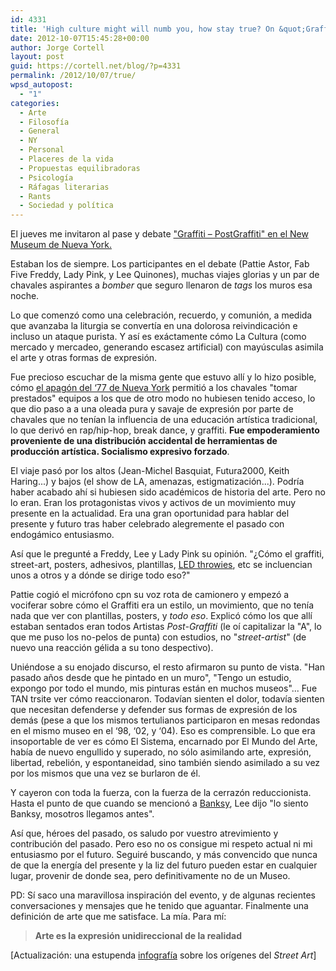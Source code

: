```yaml
---
id: 4331
title: 'High culture might will numb you, how stay true? On &quot;Graffiti&quot; screening and panel at New Museum'
date: 2012-10-07T15:45:28+00:00
author: Jorge Cortell
layout: post
guid: https://cortell.net/blog/?p=4331
permalink: /2012/10/07/true/
wpsd_autopost:
  - "1"
categories:
  - Arte
  - Filosofí­a
  - General
  - NY
  - Personal
  - Placeres de la vida
  - Propuestas equilibradoras
  - Psicología
  - Ráfagas literarias
  - Rants
  - Sociedad y polí­tica
---
```

El jueves me invitaron al pase y debate <a title="https://www.newmuseum.org/calendar/view/graffiti-post-graffiti-screening-and-panel-discussion" href="https://www.newmuseum.org/calendar/view/graffiti-post-graffiti-screening-and-panel-discussion" target="_blank">"Graffiti – PostGraffiti" en el New Museum de Nueva York.</a></p> 

Estaban los de siempre. Los participantes en el debate (Pattie Astor, Fab Five Freddy, Lady Pink, y Lee Quinones), muchas viajes glorias y un par de chavales aspirantes a _bomber_ que seguro llenaron de _tags_ los muros esa noche.

Lo que comenzó como una celebración, recuerdo, y comunión, a medida que avanzaba la liturgia se convertía en una dolorosa reivindicación e incluso un ataque purista. Y así es exáctamente cómo La Cultura (como mercado y mercadeo, generando escasez artificial) con mayúsculas asimila el arte y otras formas de expresión.

<p title="https://en.wikipedia.org/wiki/New_York_City_blackout_of_1977">
  Fue precioso escuchar de la misma gente que estuvo allí y lo hizo posible, cómo <a title="https://en.wikipedia.org/wiki/New_York_City_blackout_of_1977" href="https://en.wikipedia.org/wiki/New_York_City_blackout_of_1977" target="_blank">el apagón del ‘77 de Nueva York</a> permitió a los chavales "tomar prestados" equipos a los que de otro modo no hubiesen tenido acceso, lo que dio paso a a una oleada pura y savaje de expresión por parte de chavales que no tenían la influencia de una educación artística tradicional, lo que derivó en rap/hip-hop, break dance, y graffiti. <strong>Fue empoderamiento proveniente de una distribución accidental de herramientas de producción artística. Socialismo expresivo forzado</strong>.
</p>

El viaje pasó por los altos (Jean-Michel Basquiat, Futura2000, Keith Haring...) y bajos (el show de LA, amenazas, estigmatización...). Podría haber acabado ahí si hubiesen sido académicos de historia del arte. Pero no lo eran. Eran los protagonistas vivos y activos de un movimiento muy presente en la actualidad. Era una gran oportunidad para hablar del presente y futuro tras haber celebrado alegremente el pasado con endogámico entusiasmo.

Así que le pregunté a Freddy, Lee y Lady Pink su opinión. "¿Cómo el graffiti, street-art, posters, adhesivos, plantillas, <a title="https://www.graffitiresearchlab.com/blog/projects/led-throwies/" href="https://www.graffitiresearchlab.com/blog/projects/led-throwies/" target="_blank">LED throwies</a>, etc se incluencian unos a otros y a dónde se dirige todo eso?"

Pattie cogió el micrófono cpn su voz rota de camionero y empezó a vociferar sobre cómo el Graffiti era un estilo, un movimiento, que no tenía nada que ver con plantillas, posters, y _todo eso_. Explicó cómo los que allí estaban sentados eran todos Artistas _Post-Graffiti_ (le oí capitalizar la "A", lo que me puso los no-pelos de punta) con estudios, no "_street-artist_" (de nuevo una reacción gélida a su tono despectivo).

Uniéndose a su enojado discurso, el resto afirmaron su punto de vista. "Han pasado años desde que he pintado en un muro", "Tengo un estudio, expongo por todo el mundo, mis pinturas están en muchos museos"... Fue TAN trsite ver cómo reaccionaron. Todavían sienten el dolor, todavía sienten que necesitan defenderse y defender sus formas de expresión de los demás (pese a que los mismos tertulianos participaron en mesas redondas en el mismo museo en el ‘98, ‘02, y ‘04). Eso es comprensible. Lo que era insoportable de ver es cómo El Sistema, encarnado por El Mundo del Arte, había de nuevo engullido y superado, no sólo asimilando arte, expresión, libertad, rebelión, y espontaneidad, sino también siendo asimilado a su vez por los mismos que una vez se burlaron de él.

Y cayeron con toda la fuerza, con la fuerza de la cerrazón reduccionista. Hasta el punto de que cuando se mencionó a <a title="https://www.banksy.co.uk/" href="https://www.banksy.co.uk/" target="_blank">Banksy</a>, Lee dijo "lo siento Banksy, mosotros llegamos antes".

Así que, héroes del pasado, os saludo por vuestro atrevimiento y contribución del pasado. Pero eso no os consigue mi respeto actual ni mi entusiasmo por el futuro. Seguiré buscando, y más convencido que nunca de que la energía del presente y la liz del futuro pueden estar en cualquier lugar, provenir de donde sea, pero definitivamente no de un Museo.

PD: Sí saco una maravillosa inspiración del evento, y de algunas recientes conversaciones y mensajes que he tenido que aguantar. Finalmente una definición de arte que me satisface. La mía. Para mí:

> **Arte es la expresión unidireccional de la realidad**

<p title="https://www.fastcodesign.com/multisite_files/codesign/imagecache/inline-expanded/inline/2012/10/1670917-inline-inline-zoom-feraldiagram2-1500pxwide-300dpit.jpg">
  [Actualización: una estupenda <a title="https://www.fastcodesign.com/multisite_files/codesign/imagecache/inline-expanded/inline/2012/10/1670917-inline-inline-zoom-feraldiagram2-1500pxwide-300dpit.jpg" href="https://www.fastcodesign.com/multisite_files/codesign/imagecache/inline-expanded/inline/2012/10/1670917-inline-inline-zoom-feraldiagram2-1500pxwide-300dpit.jpg" target="_blank">infografía</a> sobre los orígenes del <em>Street Art</em>]
</p>